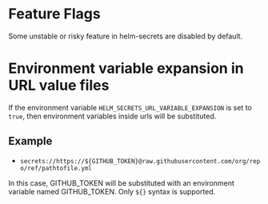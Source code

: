 # Feature Flags

Some unstable or risky feature in helm-secrets are disabled by default.

# Environment variable expansion in URL value files

If the environment variable `HELM_SECRETS_URL_VARIABLE_EXPANSION` is set to `true`, then environment variables inside urls will be substituted.

## Example

- `secrets://https://${GITHUB_TOKEN}@raw.githubusercontent.com/org/repo/ref/pathtofile.yml`

In this case, GITHUB_TOKEN will be substituted with an environment variable named GITHUB_TOKEN. Only `${}` syntax is supported.
